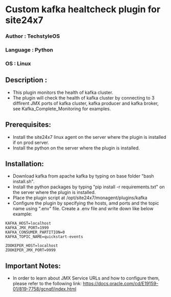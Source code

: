 # Custom kafka healtcheck plugin for site24x7
### Author : TechstyleOS
### Language : Python
### OS : Linux

## Description :
* This plugin monitors the health of kafka cluster. 
* The plugin will check the health of kafka cluster by connecting to 3 diffirent JMX ports of kafka cluster, kafka producer and kafka broker, see Kafka_Complete_Monitoring for examples.

## Prerequisites:
* Install the site24x7 linux agent on the server where the plugin is installed if on prod server.
* Install the python on the server where the plugin is installed.

## Installation:
* Download kafka from apache kafka by typing on base folder "bash install.sh".
* Install the python packages by typing "pip install -r requirements.txt" on the server where the plugin is installed.
* Place the plugin script at /opt/site24x7/monagent/plugins/kafka
* Configure the plugin by specifying the hosts, amd ports and the topic name using ".env" file. Create a .env file and write down like below example:
```
KAFKA_HOST=localhost
KAFKA_JMX_PORT=1999
KAFKA_CONSUMER_PARTITION=0
KAFKA_TOPIC_NAME=quickstart-events

ZOOKEPER_HOST=localhost
ZOOKEPER_JMX_PORT=9999
```

## Important Notes:
* In order to learn about JMX Service URLs and how to configure them, please refer to the following link: https://docs.oracle.com/cd/E19159-01/819-7758/gcnqf/index.html